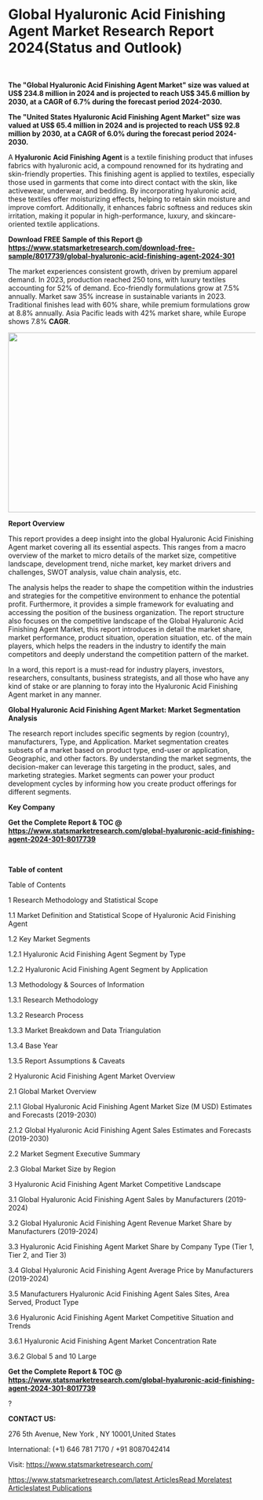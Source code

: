 <h1>Global Hyaluronic Acid Finishing Agent Market Research Report 2024(Status and Outlook)</h1><br/><p><strong>The "Global Hyaluronic Acid Finishing Agent Market" size was valued at US$ 234.8 million in 2024 and is projected to reach US$ 345.6 million by 2030, at a <strong>CAGR</strong> of 6.7% during the forecast period 2024-2030.</strong></p>
 
 
 
 <p><strong>The "United States Hyaluronic Acid Finishing Agent Market" size was valued at US$ 65.4 million in 2024 and is projected to reach US$ 92.8 million by 2030, at a <strong>CAGR</strong> of 6.0% during the forecast period 2024-2030.</strong></p>
 
 
 
 <p>A <strong>Hyaluronic Acid Finishing Agent </strong>is a textile finishing product that infuses fabrics with hyaluronic acid, a compound renowned for its hydrating and skin-friendly properties. This finishing agent is applied to textiles, especially those used in garments that come into direct contact with the skin, like activewear, underwear, and bedding. By incorporating hyaluronic acid, these textiles offer moisturizing effects, helping to retain skin moisture and improve comfort. Additionally, it enhances fabric softness and reduces skin irritation, making it popular in high-performance, luxury, and skincare-oriented textile applications.</p>
 
 
 
 <p><strong>Download FREE Sample of this Report @ <a href="https://www.statsmarketresearch.com/download-free-sample/8017739/global-hyaluronic-acid-finishing-agent-2024-301">https://www.statsmarketresearch.com/download-free-sample/8017739/global-hyaluronic-acid-finishing-agent-2024-301</a></strong></p>
 
 
 
 <p>The market experiences consistent growth, driven by premium apparel demand. In 2023, production reached 250 tons, with luxury textiles accounting for 52% of demand. Eco-friendly formulations grow at 7.5% annually. Market saw 35% increase in sustainable variants in 2023. Traditional finishes lead with 60% share, while premium formulations grow at 8.8% annually. Asia Pacific leads with 42% market share, while Europe shows 7.8% <strong>CAGR</strong>.</p>
 
 
 
 <p><img alt="" src="https://www.24marketreports.com/assets/report-images/HyaluronicAcidFinishingAgentMarket.png" style="height:366px; width:731px" /></p>
 
 
 
 <p><strong>Report Overview</strong></p>
 
 
 
 <p>This report provides a deep insight into the global Hyaluronic Acid Finishing Agent market covering all its essential aspects. This ranges from a macro overview of the market to micro details of the market size, competitive landscape, development trend, niche market, key market drivers and challenges, SWOT analysis, value chain analysis, etc.</p>
 
 
 
 <p>The analysis helps the reader to shape the competition within the industries and strategies for the competitive environment to enhance the potential profit. Furthermore, it provides a simple framework for evaluating and accessing the position of the business organization. The report structure also focuses on the competitive landscape of the Global Hyaluronic Acid Finishing Agent Market, this report introduces in detail the market share, market performance, product situation, operation situation, etc. of the main players, which helps the readers in the industry to identify the main competitors and deeply understand the competition pattern of the market.</p>
 
 
 
 <p>In a word, this report is a must-read for industry players, investors, researchers, consultants, business strategists, and all those who have any kind of stake or are planning to foray into the Hyaluronic Acid Finishing Agent market in any manner.</p>
 
 
 
 <p><strong>Global Hyaluronic Acid Finishing Agent Market: Market Segmentation Analysis</strong></p>
 
 
 
 <p>The research report includes specific segments by region (country), manufacturers, Type, and Application. Market segmentation creates subsets of a market based on product type, end-user or application, Geographic, and other factors. By understanding the market segments, the decision-maker can leverage this targeting in the product, sales, and marketing strategies. Market segments can power your product development cycles by informing how you create product offerings for different segments.</p>
 
 
 
 <p><strong>Key Company</strong></p>
 
 
 
 <div><b>Get the Complete Report & TOC @ <a href="https://www.statsmarketresearch.com/global-hyaluronic-acid-finishing-agent-2024-301-8017739">https://www.statsmarketresearch.com/global-hyaluronic-acid-finishing-agent-2024-301-8017739</a></b></div>
 
 
 
 <p><br />
 
 <b>Table of content</b></p>
 
 
 
 <p>Table of Contents<br />
 
 1 Research Methodology and Statistical Scope<br />
 
 1.1 Market Definition and Statistical Scope of Hyaluronic Acid Finishing Agent<br />
 
 1.2 Key Market Segments<br />
 
 1.2.1 Hyaluronic Acid Finishing Agent Segment by Type<br />
 
 1.2.2 Hyaluronic Acid Finishing Agent Segment by Application<br />
 
 1.3 Methodology & Sources of Information<br />
 
 1.3.1 Research Methodology<br />
 
 1.3.2 Research Process<br />
 
 1.3.3 Market Breakdown and Data Triangulation<br />
 
 1.3.4 Base Year<br />
 
 1.3.5 Report Assumptions & Caveats<br />
 
 2 Hyaluronic Acid Finishing Agent Market Overview<br />
 
 2.1 Global Market Overview<br />
 
 2.1.1 Global Hyaluronic Acid Finishing Agent Market Size (M USD) Estimates and Forecasts (2019-2030)<br />
 
 2.1.2 Global Hyaluronic Acid Finishing Agent Sales Estimates and Forecasts (2019-2030)<br />
 
 2.2 Market Segment Executive Summary<br />
 
 2.3 Global Market Size by Region<br />
 
 3 Hyaluronic Acid Finishing Agent Market Competitive Landscape<br />
 
 3.1 Global Hyaluronic Acid Finishing Agent Sales by Manufacturers (2019-2024)<br />
 
 3.2 Global Hyaluronic Acid Finishing Agent Revenue Market Share by Manufacturers (2019-2024)<br />
 
 3.3 Hyaluronic Acid Finishing Agent Market Share by Company Type (Tier 1, Tier 2, and Tier 3)<br />
 
 3.4 Global Hyaluronic Acid Finishing Agent Average Price by Manufacturers (2019-2024)<br />
 
 3.5 Manufacturers Hyaluronic Acid Finishing Agent Sales Sites, Area Served, Product Type<br />
 
 3.6 Hyaluronic Acid Finishing Agent Market Competitive Situation and Trends<br />
 
 3.6.1 Hyaluronic Acid Finishing Agent Market Concentration Rate<br />
 
 3.6.2 Global 5 and 10 Large</p>
 
 
 
 <div><b>Get the Complete Report & TOC @ <a href="https://www.statsmarketresearch.com/global-hyaluronic-acid-finishing-agent-2024-301-8017739">https://www.statsmarketresearch.com/global-hyaluronic-acid-finishing-agent-2024-301-8017739</a></b></div>
 
 
 
 <p>? </p>
 
 
 
 <p><b>CONTACT US:</b><br />
 
 276 5th Avenue, New York , NY 10001,United States<br />
 
 International: (+1) 646 781 7170 / +91 8087042414<br />
 
 Visit: <a href="https://www.statsmarketresearch.com/">https://www.statsmarketresearch.com/</a><br />
 
 <a href="https://gyeongbokgung.com">https://www.statsmarketresearch.com/</a><a href="https://hallyeomaritime.com">latest Articles</a><a href="https://jingwansa.com">Read More</a><a href="https://nguoiviet.jp/">latest Articles</a><a href="https://www.intelmarketresearch.com/">latest Publications</a></p>